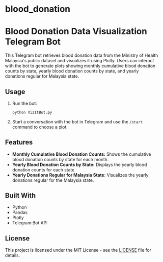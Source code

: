 # blood_donation
# Blood Donation Data Visualization Telegram Bot

This Telegram bot retrieves blood donation data from the Ministry of Health Malaysia's public dataset and visualizes it using Plotly. Users can interact with the bot to generate plots showing monthly cumulative blood donation counts by state, yearly blood donation counts by state, and yearly donations regular for Malaysia state.


## Usage
1. Run the bot:

    ```bash
    python VizItBot.py
    ```

2. Start a conversation with the bot in Telegram and use the `/start` command to choose a plot.

## Features
- **Monthly Cumulative Blood Donation Counts:** Shows the cumulative blood donation counts by state for each month.
- **Yearly Blood Donation Counts by State:** Displays the yearly blood donation counts for each state.
- **Yearly Donations Regular for Malaysia State:** Visualizes the yearly donations regular for the Malaysia state.

## Built With
- Python
- Pandas
- Plotly
- Telegram Bot API

## License
This project is licensed under the MIT License - see the [LICENSE](LICENSE) file for details.
